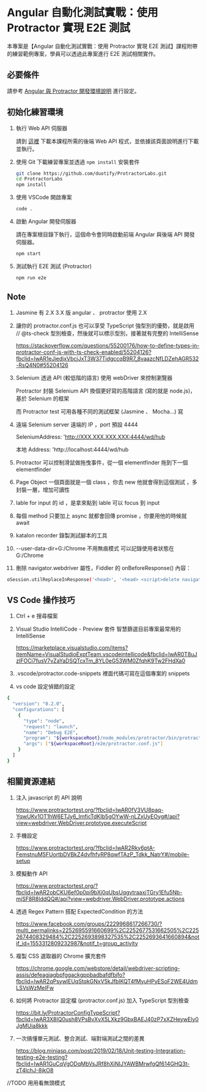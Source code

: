 # Angular 自動化測試實戰：使用 Protractor 實現 E2E 測試

本專案是【Angular 自動化測試實戰：使用 Protractor 實現 E2E 測試】課程附帶的練習範例專案，學員可以透過此專案進行 E2E 測試相關實作。

## 必要條件

請參考 [Angular 與 Protractor 開發環境說明](https://gist.github.com/doggy8088/3edd8190f4bc486b765a3c4e1fe46c8a) 進行設定。

## 初始化練習環境

1. 執行 Web API 伺服器

   請到 [這裡](https://github.com/duotify/ProtractorLabs/releases/tag/v1.0) 下載本課程所需的後端 Web API 程式，並依據該頁面說明進行下載並執行。

2. 使用 Git 下載練習專案並透過 `npm install` 安裝套件

   ```sh
   git clone https://github.com/duotify/ProtractorLabs.git
   cd ProtractorLabs
   npm install
   ```

3. 使用 VSCode 開啟專案

   ```sh
   code .
   ```

4. 啟動 Angular 開發伺服器

   請在專案根目錄下執行，這個命令會同時啟動前端 Angular 與後端 API 開發伺服器。

   ```sh
   npm start
   ```

5. 測試執行 E2E 測試 (Protractor)

   ```sh
   npm run e2e
   ```

## Note

1. Jasmine 有 2.X 3.X 版
angular 、 protractor 使用 2.X

2. 讓你的 protractor.conf.js 也可以享受 TypeScript 強型別的優勢，就是啟用 // @ts-check 型別檢查，然後就可以標示型別，接著就有完整的 IntelliSense

    https://stackoverflow.com/questions/55200176/how-to-define-types-in-protractor-conf-js-with-ts-check-enabled/55204126?fbclid=IwAR1eJiedjxVbcjJxT3W37TidgccqB9R7_8vaazcNfLDZehAGR532-RsQ4N0#55204126

3. Selenium 透過 API (較低階的語言) 使用 webDriver 來控制瀏覽器

   Protractor 封裝 Selenium API 換個更好寫的高階語言 (寫的就是 node.js)，基於 Selenium 的框架

   而 Protractor test 可用各種不同的測試框架 (Jasmine 、 Mocha...) 寫

4. 遠端 Selenium server 遠端的 IP ，port 預設 4444

   SeleniumAddress: 'http://XXX.XXX.XXX.XXX:4444/wd/hub

   本地 Address: 'http://localhost:4444/wd/hub

5. Protractor 可以控制滑鼠做拖曳事件，從一個 elementfinder 拖到下一個 elementfinder

6. Page Object 一個頁面就是一個 class ，你去 new 他就會得到這個測試 ，多封裝一層，增加可讀性

7. lable for input 的 id ，是拿來點到 lable 可以 focus 到 input 

8. 每個 method 只要加上 async 就都會回傳 promise ，你要用他的時候就 await

9. katalon recorder 錄製測試腳本的工具

10. --user-data-dir=G:/Chrome 不用無痕模式 可以記錄使用者狀態在 G:/Chrome

11. 刪除 navigator.webdriver 屬性，Fiddler 的 onBeforeResponse() 內容：
```sh
oSession.utilReplaceInResponse('<head>', '<head> <script>delete navigator[\'__proto__\'].webdriver;<\/script>');
```
## VS Code 操作技巧

1. Ctrl + e 搜尋檔案

2. Visual Studio IntelliCode - Preview 套件
智慧篩選目前專案最常用的 IntelliSense

    https://marketplace.visualstudio.com/items?itemName=VisualStudioExptTeam.vscodeintellicode&fbclid=IwAR0T8uJzlFOCi7fusV7vZaYaDSQTcxTm_8YL0eG53WM0ZfqhK9Tw2FHdXa0

3. .vscode/protractor.code-snippets 裡面代碼可寫在這個專案的 snippets

3. vs code 設定偵錯的設定
```sh
{
  "version": "0.2.0",
  "configurations": [
    {
      "type": "node",
      "request": "launch",
      "name": "Debug E2E",
      "program": "${workspaceRoot}/node_modules/protractor/bin/protractor",
      "args": ["${workspaceRoot}/e2e/protractor.conf.js"]
    }
  ]
}
```
## 相關資源連結

1. 注入 javascript 的 API 說明

    https://www.protractortest.org/?fbclid=IwAR0fV3VU8paq-YqwUKv1OT1hW6ETJy6_ImfjcTdKIb5gOYwW-nLZxUyEOyg#/api?view=webdriver.WebDriver.prototype.executeScript

2. 手機設定

    https://www.protractortest.org/?fbclid=IwAR2Rky6ptA-FemstnuM5FUortbDVBkZ4dvfhfyRP8qwfTAzP_Tdkk_NatrY#/mobile-setup

    
3.  模擬動作 API

    https://www.protractortest.org/?fbclid=IwAR2obCKU6ef0p0pi9bXj0qUbsUqgvtraaxjTGry1Efu5Nb-mjSF8R8lddQQ#/api?view=webdriver.WebDriver.prototype.actions

4. 透過 Regex Pattern 搭配 ExpectedCondition 的方法

    https://www.facebook.com/groups/2229968617266730/?multi_permalinks=2252695591660699%2C2252677531662505%2C2252674408329484%2C2252693898327535%2C2252693641660894&notif_id=1553312809232987&notif_t=group_activity

5. 複製 CSS 選取器的 Chrome 擴充套件 

    https://chrome.google.com/webstore/detail/webdriver-scripting-assis/defeagjagbpfggackgppbadbafdfbjfo?fbclid=IwAR2qPsywlEUqStqkGNxV5kJfbIKQT4fMyuHPyESoF2WE4UdmLSVsWzMeIFw

6. 如何將 Protractor 設定檔 (protractor.conf.js) 加入 TypeScript 型別檢查

    https://bit.ly/ProtractorConfigTypeScript?fbclid=IwAR3X8IQ0ush8VPsBvXvX5LXkz9GbxBAEJ40zP7xXZHeywEly0JgMUia8kkk

7. 一次搞懂單元測試、整合測試、端對端測試之間的差異

    https://blog.miniasp.com/post/2019/02/18/Unit-testing-Integration-testing-e2e-testing?fbclid=IwAR1GuCqVgODqMbVsJRf8hXiNIJYAWBMrwfgQf614GHQ3t-zT4lchJ-8jkO8

//TODO 用用看無頭模式
